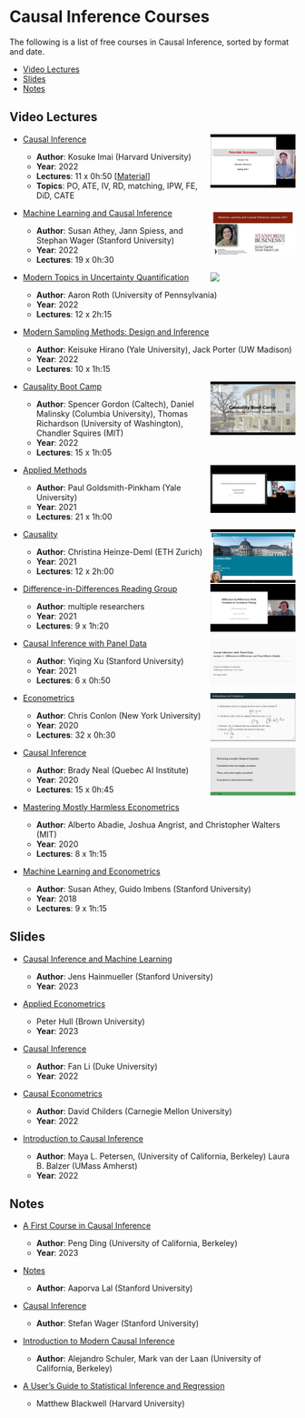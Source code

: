# Causal Inference Courses

The following is a list of free courses in Causal Inference, sorted by format and date.

- [Video Lectures](#video-lectures)
- [Slides](#slides)
- [Notes](#notes)



## Video Lectures

- [Causal Inference <img align="right" width="150" src="img/courses/causal_inference_imai.png">](https://www.youtube.com/@imaikosuke/playlists)
  - **Author**: Kosuke Imai (Harvard University)
  - **Year**: 2022
  - **Lectures**: 11 x 0h:50 [[Material](https://imai.fas.harvard.edu/teaching/cause.html)]
  - **Topics**: PO, ATE, IV, RD, matching, IPW, FE, DiD, CATE

- [Machine Learning and Causal Inference <img align="right" width="150" src="img/courses/machine_learning_causal_inference.jpeg">](https://www.youtube.com/playlist?list=PLxq_lXOUlvQAoWZEqhRqHNezS30lI49G-)
  - **Author**: Susan Athey, Jann Spiess, and Stephan Wager (Stanford University)
  - **Year**: 2022
  - **Lectures**: 19 x 0h:30

- [Modern Topics in Uncertainty Quantification <img align="right" width="150" src="img/courses/uncertainty_quantification.png">](https://www.youtube.com/playlist?list=PLlIlhe_rS4U0D3jRXfwTfq3aDngb3w-hU)
  - **Author**: Aaron Roth (University of Pennsylvania)
  - **Year**: 2022
  - **Lectures**: 12 x 2h:15

- [Modern Sampling Methods: Design and Inference](https://www.aeaweb.org/conference/cont-ed/2022-webcasts)
  - **Author**: Keisuke Hirano (Yale University), Jack Porter (UW Madison)
  - **Year**: 2022
  - **Lectures**: 10 x 1h:15

- [Causality Boot Camp <img align="right" width="150" src="img/courses/causality_boot_camp.png">](https://www.youtube.com/playlist?list=PLgKuh-lKre11SiNLE2BNNg59MGcTCpbQx)
  - **Author**: Spencer Gordon (Caltech), Daniel Malinsky (Columbia University), Thomas Richardson (University of Washington), Chandler Squires (MIT)
  - **Year**: 2022
  - **Lectures**: 15 x 1h:05

- [Applied Methods <img align="right" width="150" src="img/courses/applied_methods.jpeg">](https://www.youtube.com/playlist?list=PLWWcL1M3lLlojLTSVf2gGYQ_9TlPyPbiJ)
  - **Author**: Paul Goldsmith-Pinkham (Yale University)
  - **Year**: 2021
  - **Lectures**: 21 x 1h:00
 
- [Causality <img align="right" width="150" src="img/courses/causality.png">](https://stat.ethz.ch/lectures/ss21/causality.php#course_materials)
  - **Author**: Christina Heinze-Deml (ETH Zurich)
  - **Year**: 2021
  - **Lectures**: 12 x 2h:00

- [Difference-in-Differences Reading Group <img align="right" width="150" src="img/courses/did_reading_group.jpeg">](https://www.youtube.com/playlist?list=PLVObvb_htcuBt8mV9yNagt7hK9FL5KXeE)
  - **Author**: multiple researchers
  - **Year**: 2021
  - **Lectures**: 9 x 1h:20

- [Causal Inference with Panel Data <img align="right" width="150" src="img/courses/causal_inference_panel_data.jpeg">](https://www.youtube.com/playlist?list=PLo0lw6BstMGZQqx_r1GnOETkFYihCgve9)
  - **Author**: Yiqing Xu (Stanford University)
  - **Year**: 2021
  - **Lectures**: 6 x 0h:50

- [Econometrics <img align="right" width="150" src="img/courses/econometrics.jpeg">](https://www.youtube.com/playlist?list=PL_vQFUgojoerLH1AfiBylg_UvbAaRncKx)
  - **Author**: Chris Conlon (New York University)
  - **Year**: 2020
  - **Lectures**: 32 x 0h:30

- [Causal Inference <img align="right" width="150" src="img/courses/causal_inference.jpeg">](https://www.youtube.com/playlist?list=PLoazKTcS0Rzb6bb9L508cyJ1z-U9iWkA0)
  - **Author**: Brady Neal (Quebec AI Institute)
  - **Year**: 2020
  - **Lectures**: 15 x 0h:45

- [Mastering Mostly Harmless Econometrics](https://www.aeaweb.org/conference/cont-ed/2020-webcasts)
  - **Author**: Alberto Abadie, Joshua Angrist, and Christopher Walters (MIT)
  - **Year**: 2020
  - **Lectures**: 8 x 1h:15

- [Machine Learning and Econometrics](https://www.aeaweb.org/conference/cont-ed/2018-webcasts)
  - **Author**: Susan Athey, Guido Imbens (Stanford University)
  - **Year**: 2018
  - **Lectures**: 9 x 1h:15



## Slides

- [Causal Inference and Machine Learning](https://apoorvalal.github.io/talks/2021-GraduateSequenceTeaching/)
  - **Author**: Jens Hainmueller (Stanford University)
  - **Year**: 2023

- [Applied Econometrics](https://about.peterhull.net/metrix)
  - Peter Hull (Brown University)
  - **Year**: 2023

- [Causal Inference](https://www2.stat.duke.edu/~fl35/CausalInferenceClass.html)
  - **Author**: Fan Li (Duke University)
  - **Year**: 2022

- [Causal Econometrics](https://donskerclass.github.io/CausalEconometrics.html)
  - **Author**: David Childers (Carnegie Mellon University)
  - **Year**: 2022

- [Introduction to Causal Inference](https://www.ucbbiostat.com/)
  - **Author**: Maya L. Petersen, (University of California, Berkeley) Laura B. Balzer (UMass Amherst)
  - **Year**: 2022




## Notes

- [A First Course in Causal Inference](https://arxiv.org/pdf/2305.18793.pdf)
  - **Author**: Peng Ding (University of California, Berkeley)
  - **Year**: 2023

- [Notes](https://apoorvalal.github.io/methods/tex/notes.pdf)
  - **Author**: Aaporva Lal (Stanford University)
 
- [Causal Inference](https://web.stanford.edu/~swager/stats361.pdf)
  - **Author**: Stefan Wager (Stanford University)

- [Introduction to Modern Causal Inference](https://alejandroschuler.github.io/mci/)
  - **Author**: Alejandro Schuler, Mark van der Laan (University of California, Berkeley)
 
- [A User’s Guide to Statistical Inference and Regression](https://mattblackwell.github.io/gov2002-book/)
  - Matthew Blackwell (Harvard University)



